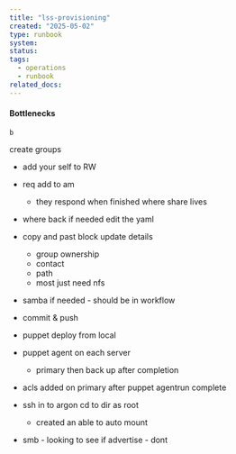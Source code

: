 ```yaml
---
title: "lss-provisioning"
created: "2025-05-02"
type: runbook
system: 
status: 
tags:
  - operations
  - runbook
related_docs:
---
```

#### Bottlenecks
	b
create groups
- add your self to RW
- req add to am
	- they respond when finished
where share lives
- where back if needed
edit the yaml
- copy and past block update details
	- group ownership
	- contact
	- path
	- most just need nfs
- samba if needed - should be in workflow
- commit & push
- puppet deploy from local
- puppet agent on each server
	- primary then back up after completion
- acls added on primary after puppet agentrun complete

- ssh in to argon cd to dir as root 
	- created an able to auto mount
- smb - looking to see if advertise - dont
